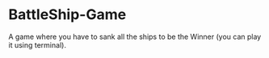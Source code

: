 # BattleShip-Game
A game where you have to sank all the ships to be the Winner (you can play it using terminal).
